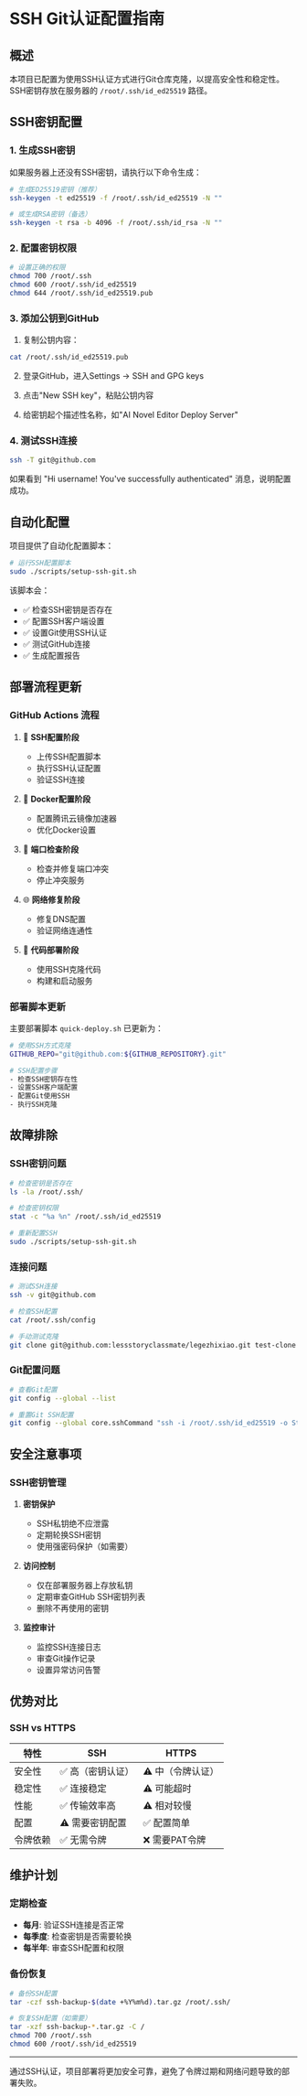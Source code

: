 # SSH Git认证配置指南

## 概述

本项目已配置为使用SSH认证方式进行Git仓库克隆，以提高安全性和稳定性。SSH密钥存放在服务器的 `/root/.ssh/id_ed25519` 路径。

## SSH密钥配置

### 1. 生成SSH密钥

如果服务器上还没有SSH密钥，请执行以下命令生成：

```bash
# 生成ED25519密钥（推荐）
ssh-keygen -t ed25519 -f /root/.ssh/id_ed25519 -N ""

# 或生成RSA密钥（备选）
ssh-keygen -t rsa -b 4096 -f /root/.ssh/id_rsa -N ""
```

### 2. 配置密钥权限

```bash
# 设置正确的权限
chmod 700 /root/.ssh
chmod 600 /root/.ssh/id_ed25519
chmod 644 /root/.ssh/id_ed25519.pub
```

### 3. 添加公钥到GitHub

1. 复制公钥内容：
```bash
cat /root/.ssh/id_ed25519.pub
```

2. 登录GitHub，进入Settings → SSH and GPG keys

3. 点击"New SSH key"，粘贴公钥内容

4. 给密钥起个描述性名称，如"AI Novel Editor Deploy Server"

### 4. 测试SSH连接

```bash
ssh -T git@github.com
```

如果看到 "Hi username! You've successfully authenticated" 消息，说明配置成功。

## 自动化配置

项目提供了自动化配置脚本：

```bash
# 运行SSH配置脚本
sudo ./scripts/setup-ssh-git.sh
```

该脚本会：
- ✅ 检查SSH密钥是否存在
- ✅ 配置SSH客户端设置
- ✅ 设置Git使用SSH认证
- ✅ 测试GitHub连接
- ✅ 生成配置报告

## 部署流程更新

### GitHub Actions 流程

1. 🔑 **SSH配置阶段**
   - 上传SSH配置脚本
   - 执行SSH认证配置
   - 验证SSH连接

2. 🐳 **Docker配置阶段**
   - 配置腾讯云镜像加速器
   - 优化Docker设置

3. 🚪 **端口检查阶段**
   - 检查并修复端口冲突
   - 停止冲突服务

4. 🌐 **网络修复阶段**
   - 修复DNS配置
   - 验证网络连通性

5. 🚀 **代码部署阶段**
   - 使用SSH克隆代码
   - 构建和启动服务

### 部署脚本更新

主要部署脚本 `quick-deploy.sh` 已更新为：

```bash
# 使用SSH方式克隆
GITHUB_REPO="git@github.com:${GITHUB_REPOSITORY}.git"

# SSH配置步骤
- 检查SSH密钥存在性
- 设置SSH客户端配置
- 配置Git使用SSH
- 执行SSH克隆
```

## 故障排除

### SSH密钥问题

```bash
# 检查密钥是否存在
ls -la /root/.ssh/

# 检查密钥权限
stat -c "%a %n" /root/.ssh/id_ed25519

# 重新配置SSH
sudo ./scripts/setup-ssh-git.sh
```

### 连接问题

```bash
# 测试SSH连接
ssh -v git@github.com

# 检查SSH配置
cat /root/.ssh/config

# 手动测试克隆
git clone git@github.com:lessstoryclassmate/legezhixiao.git test-clone
```

### Git配置问题

```bash
# 查看Git配置
git config --global --list

# 重置Git SSH配置
git config --global core.sshCommand "ssh -i /root/.ssh/id_ed25519 -o StrictHostKeyChecking=no"
```

## 安全注意事项

### SSH密钥管理

1. **密钥保护**
   - SSH私钥绝不应泄露
   - 定期轮换SSH密钥
   - 使用强密码保护（如需要）

2. **访问控制**
   - 仅在部署服务器上存放私钥
   - 定期审查GitHub SSH密钥列表
   - 删除不再使用的密钥

3. **监控审计**
   - 监控SSH连接日志
   - 审查Git操作记录
   - 设置异常访问告警

## 优势对比

### SSH vs HTTPS

| 特性 | SSH | HTTPS |
|------|-----|-------|
| 安全性 | ✅ 高（密钥认证） | ⚠️ 中（令牌认证） |
| 稳定性 | ✅ 连接稳定 | ⚠️ 可能超时 |
| 性能 | ✅ 传输效率高 | ⚠️ 相对较慢 |
| 配置 | ⚠️ 需要密钥配置 | ✅ 配置简单 |
| 令牌依赖 | ✅ 无需令牌 | ❌ 需要PAT令牌 |

## 维护计划

### 定期检查

- **每月**: 验证SSH连接是否正常
- **每季度**: 检查密钥是否需要轮换
- **每半年**: 审查SSH配置和权限

### 备份恢复

```bash
# 备份SSH配置
tar -czf ssh-backup-$(date +%Y%m%d).tar.gz /root/.ssh/

# 恢复SSH配置（如需要）
tar -xzf ssh-backup-*.tar.gz -C /
chmod 700 /root/.ssh
chmod 600 /root/.ssh/id_ed25519
```

---

通过SSH认证，项目部署将更加安全可靠，避免了令牌过期和网络问题导致的部署失败。
